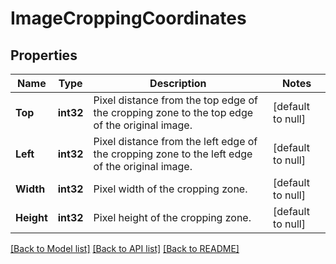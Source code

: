 # ImageCroppingCoordinates

## Properties
Name | Type | Description | Notes
------------ | ------------- | ------------- | -------------
**Top** | **int32** | Pixel distance from the top edge of the cropping zone to the top edge of the original image. | [default to null]
**Left** | **int32** | Pixel distance from the left edge of the cropping zone to the left edge of the original image. | [default to null]
**Width** | **int32** | Pixel width of the cropping zone. | [default to null]
**Height** | **int32** | Pixel height of the cropping zone. | [default to null]

[[Back to Model list]](../README.md#documentation-for-models) [[Back to API list]](../README.md#documentation-for-api-endpoints) [[Back to README]](../README.md)

